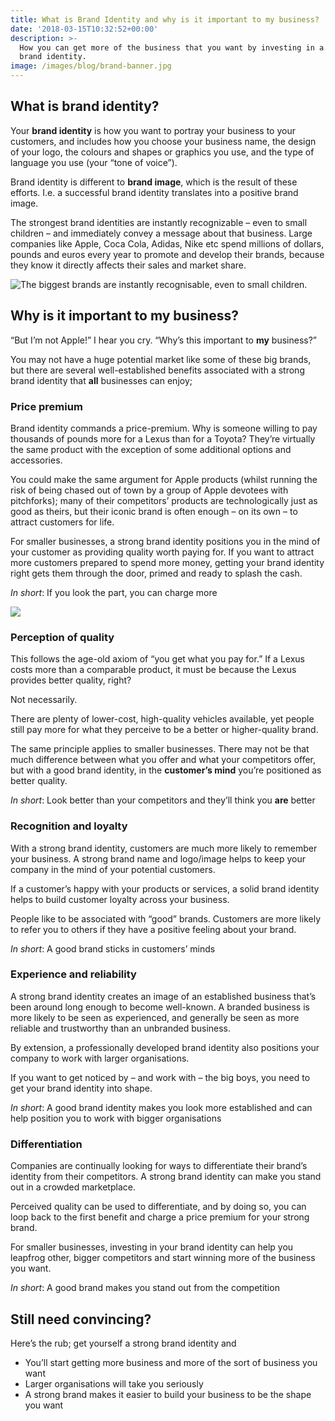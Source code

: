 ```yaml
---
title: What is Brand Identity and why is it important to my business?
date: '2018-03-15T10:32:52+00:00'
description: >-
  How you can get more of the business that you want by investing in a strong
  brand identity.
image: /images/blog/brand-banner.jpg
---
```

## What is brand identity?

Your **brand identity** is how you want to portray your business to your customers, and includes how you choose your business name, the design of your logo, the colours and shapes or graphics you use, and the type of language you use (your “tone of voice”).

Brand identity is different to **brand image**, which is the result of these efforts. I.e. a successful brand identity translates into a positive brand image.

The strongest brand identities are instantly recognizable – even to small children – and immediately convey a message about that business.  Large companies like Apple, Coca Cola, Adidas, Nike etc spend millions of dollars, pounds and euros every year to promote and develop their brands, because they know it directly affects their sales and market share.

![The biggest brands are instantly recognisable, even to small children.](/images/blog/nike-and-apple-top-the-100-most-popular-brands-among-millenials-1.jpg)

## Why is it important to my business?

“But I’m not Apple!” I hear you cry. “Why’s this important to **my** business?”

You may not have a huge potential market like some of these big brands, but there are several well-established benefits associated with a strong brand identity that **all** businesses can enjoy;

### Price premium

Brand identity commands a price-premium. Why is someone willing to pay thousands of pounds more for a Lexus than for a Toyota? They’re virtually the same product with the exception of some additional options and accessories.

You could make the same argument for Apple products (whilst running the risk of being chased out of town by a group of Apple devotees with pitchforks); many of their competitors’ products are technologically just as good as theirs, but their iconic brand is often enough – on its own – to attract customers for life.

For smaller businesses, a strong brand identity positions you in the mind of your customer as providing quality worth paying for. If you want to attract more customers prepared to spend more money, getting your brand identity right gets them through the door, primed and ready to splash the cash.

_In short_: If you look the part, you can charge more

![](/images/blog/banner-1024x495.jpg)

### Perception of quality

This follows the age-old axiom of “you get what you pay for.” If a Lexus costs more than a comparable product, it must be because the Lexus provides better quality, right?

Not necessarily.

There are plenty of lower-cost, high-quality vehicles available, yet people still pay more for what they perceive to be a better or higher-quality brand.

The same principle applies to smaller businesses. There may not be that much difference between what you offer and what your competitors offer, but with a good brand identity, in the **customer’s mind** you’re positioned as better quality.

_In short_: Look better than your competitors and they’ll think you **are** better

### Recognition and loyalty

With a strong brand identity, customers are much more likely to remember your business. A strong brand name and logo/image helps to keep your company in the mind of your potential customers.

If a customer’s happy with your products or services, a solid brand identity helps to build customer loyalty across your business.

People like to be associated with “good” brands. Customers are more likely to refer you to others if they have a positive feeling about your brand.

_In short_: A good brand sticks in customers’ minds

### Experience and reliability

A strong brand identity creates an image of an established business that’s been around long enough to become well-known. A branded business is more likely to be seen as experienced, and generally be seen as more reliable and trustworthy than an unbranded business.

By extension, a professionally developed brand identity also positions your company to work with larger organisations.

If you want to get noticed by – and work with – the big boys, you need to get your brand identity into shape.

_In short_: A good brand identity makes you look more established and can help position you to work with bigger organisations

### Differentiation

Companies are continually looking for ways to differentiate their brand’s identity from their competitors. A strong brand identity can make you stand out in a crowded marketplace.

Perceived quality can be used to differentiate, and by doing so, you can loop back to the first benefit and charge a price premium for your strong brand.

For smaller businesses, investing in your brand identity can help you leapfrog other, bigger competitors and start winning more of the business you want.

_In short_: A good brand makes you stand out from the competition

## Still need convincing?

Here’s the rub; get yourself a strong brand identity and

* You’ll start getting more business and more of the sort of business you want
* Larger organisations will take you seriously
* A strong brand makes it easier to build your business to be the shape you want

